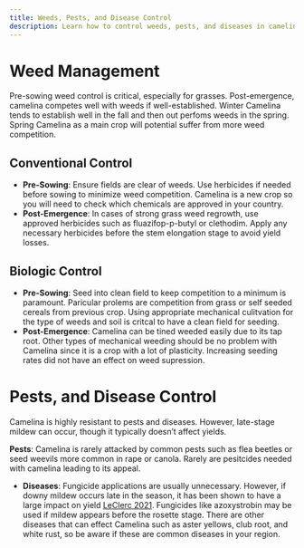 ```yaml
---
title: Weeds, Pests, and Disease Control
description: Learn how to control weeds, pests, and diseases in camelina cultivation to ensure optimal growth and yield.
---
```

# Weed Management

Pre-sowing weed control is critical, especially for grasses. Post-emergence, camelina competes well with weeds if well-established. Winter Camelina tends to establish well in the fall and then out perfoms weeds in the spring. Spring Camelina as a main crop will potential suffer from more weed competition.

## Conventional Control

- **Pre-Sowing**: Ensure fields are clear of weeds. Use herbicides if needed before sowing to minimize weed competition. Camelina is a new crop so you will need to check which chemicals are approved in your country.
- **Post-Emergence**: In cases of strong grass weed regrowth, use approved herbicides such as fluazifop-p-butyl or clethodim. Apply any necessary herbicides before the stem elongation stage to avoid yield losses.

## Biologic Control

- **Pre-Sowing**: Seed into clean field to keep competition to a minimum is paramount. Paricular prolems are competition from grass or self seeded cereals from previous crop. Using appropriate mechanical culitvation for the type of weeds and soil is critcal to have a clean field for seeding.
- **Post-Emergence**: Camelina can be tined weeded easily due to its tap root. Other types of mechanical weeding should be no problem with Camelina since it is a crop with a lot of plasticity. Increasing seeding rates did not have an effect on weed supression.


# Pests, and Disease Control

Camelina is highly resistant to pests and diseases. However, late-stage mildew can occur, though it typically doesn’t affect yields.

 **Pests**: Camelina is rarely attacked by common pests such as flea beetles or seed weevils more common in rape or canola. Rarely are pesitcides needed with camelina leading to its appeal. 

- **Diseases**: Fungicide applications are usually unnecessary. However, if downy mildew occurs late in the season, it has been shown to have a large impact on yield [LeClerc 2021](http://doi.org/10.1016/j.eja.2020.126190). Fungicides like azoxystrobin may be used if mildew appears before the rosette stage. There are other diseases that can effect Camelina such as aster yellows, club root, and white rust, so be aware if these are common diseases in your region.

